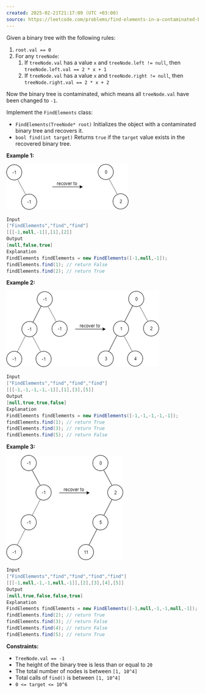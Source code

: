 ```yaml
---
created: 2025-02-21T21:17:09 (UTC +03:00)
source: https://leetcode.com/problems/find-elements-in-a-contaminated-binary-tree/description/?envType=daily-question&envId=2025-02-21
---
```

Given a binary tree with the following rules:

1.  `root.val == 0`
2.  For any `treeNode`:
    1.  If `treeNode.val` has a value `x` and `treeNode.left != null`, then `treeNode.left.val == 2 * x + 1`
    2.  If `treeNode.val` has a value `x` and `treeNode.right != null`, then `treeNode.right.val == 2 * x + 2`

Now the binary tree is contaminated, which means all `treeNode.val` have been changed to `-1`.

Implement the `FindElements` class:

-   `FindElements(TreeNode* root)` Initializes the object with a contaminated binary tree and recovers it.
-   `bool find(int target)` Returns `true` if the `target` value exists in the recovered binary tree.


**Example 1:**

![img.png](img.png)

``` Java
Input
["FindElements","find","find"]
[[[-1,null,-1]],[1],[2]]
Output
[null,false,true]
Explanation
FindElements findElements = new FindElements([-1,null,-1]); 
findElements.find(1); // return False 
findElements.find(2); // return True 
```


**Example 2:**

![img_1.png](img_1.png)

``` Java
Input
["FindElements","find","find","find"]
[[[-1,-1,-1,-1,-1]],[1],[3],[5]]
Output
[null,true,true,false]
Explanation
FindElements findElements = new FindElements([-1,-1,-1,-1,-1]);
findElements.find(1); // return True
findElements.find(3); // return True
findElements.find(5); // return False
```


**Example 3:**

![img_2.png](img_2.png)

``` Java
Input
["FindElements","find","find","find","find"]
[[[-1,null,-1,-1,null,-1]],[2],[3],[4],[5]]
Output
[null,true,false,false,true]
Explanation
FindElements findElements = new FindElements([-1,null,-1,-1,null,-1]);
findElements.find(2); // return True
findElements.find(3); // return False
findElements.find(4); // return False
findElements.find(5); // return True
```


**Constraints:**

-   `TreeNode.val == -1`
-   The height of the binary tree is less than or equal to `20`
-   The total number of nodes is between `[1, 10^4]`
-   Total calls of `find()` is between `[1, 10^4]`
-   `0 <= target <= 10^6`
